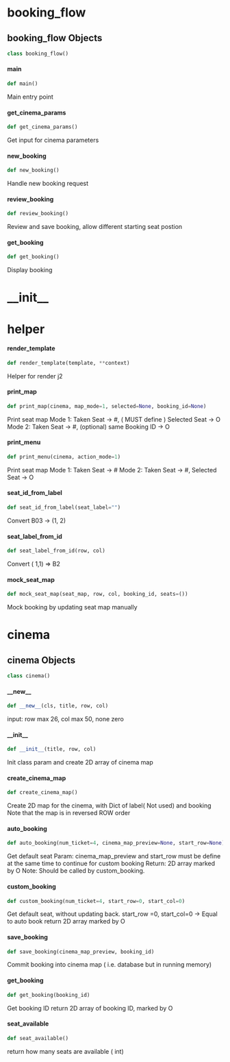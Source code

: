 <a id="booking_flow"></a>

# booking\_flow

<a id="booking_flow.booking_flow"></a>

## booking\_flow Objects

```python
class booking_flow()
```

<a id="booking_flow.booking_flow.main"></a>

#### main

```python
def main()
```

Main entry point

<a id="booking_flow.booking_flow.get_cinema_params"></a>

#### get\_cinema\_params

```python
def get_cinema_params()
```

Get input for cinema parameters

<a id="booking_flow.booking_flow.new_booking"></a>

#### new\_booking

```python
def new_booking()
```

Handle new booking request

<a id="booking_flow.booking_flow.review_booking"></a>

#### review\_booking

```python
def review_booking()
```

Review and save booking, allow different starting seat postion

<a id="booking_flow.booking_flow.get_booking"></a>

#### get\_booking

```python
def get_booking()
```

Display booking

<a id="__init__"></a>

# \_\_init\_\_

<a id="helper"></a>

# helper

<a id="helper.render_template"></a>

#### render\_template

```python
def render_template(template, **context)
```

Helper for render j2

<a id="helper.print_map"></a>

#### print\_map

```python
def print_map(cinema, map_mode=1, selected=None, booking_id=None)
```

Print seat map
Mode 1: Taken Seat -> #, ( MUST define ) Selected Seat -> O
Mode 2: Taken Seat -> #, (optional) same Booking ID -> O

<a id="helper.print_menu"></a>

#### print\_menu

```python
def print_menu(cinema, action_mode=1)
```

Print seat map
Mode 1: Taken Seat -> #
Mode 2: Taken Seat -> #, Selected Seat -> O

<a id="helper.seat_id_from_label"></a>

#### seat\_id\_from\_label

```python
def seat_id_from_label(seat_label="")
```

Convert B03 -> (1, 2)

<a id="helper.seat_label_from_id"></a>

#### seat\_label\_from\_id

```python
def seat_label_from_id(row, col)
```

Convert ( 1,1)  => B2

<a id="helper.mock_seat_map"></a>

#### mock\_seat\_map

```python
def mock_seat_map(seat_map, row, col, booking_id, seats=())
```

Mock booking by updating seat map manually

<a id="cinema"></a>

# cinema

<a id="cinema.cinema"></a>

## cinema Objects

```python
class cinema()
```

<a id="cinema.cinema.__new__"></a>

#### \_\_new\_\_

```python
def __new__(cls, title, row, col)
```

input: row max 26, col max 50, none zero

<a id="cinema.cinema.__init__"></a>

#### \_\_init\_\_

```python
def __init__(title, row, col)
```

Init class param and create 2D array of cinema map

<a id="cinema.cinema.create_cinema_map"></a>

#### create\_cinema\_map

```python
def create_cinema_map()
```

Create 2D map for the cinema, with Dict of label( Not used) and booking 
Note that the map is in reversed ROW order

<a id="cinema.cinema.auto_booking"></a>

#### auto\_booking

```python
def auto_booking(num_ticket=4, cinema_map_preview=None, start_row=None)
```

Get default seat
Param: cinema_map_preview and start_row must be define at the same time to continue for custom booking
Return: 2D array marked by O
Note: Should be called by custom_booking.

<a id="cinema.cinema.custom_booking"></a>

#### custom\_booking

```python
def custom_booking(num_ticket=4, start_row=0, start_col=0)
```

Get default seat, without updating back.
start_row =0, start_col=0 -> Equal to auto book
return 2D array marked by O

<a id="cinema.cinema.save_booking"></a>

#### save\_booking

```python
def save_booking(cinema_map_preview, booking_id)
```

Commit booking into cinema map ( i.e. database but in running memory)

<a id="cinema.cinema.get_booking"></a>

#### get\_booking

```python
def get_booking(booking_id)
```

Get booking ID
return 2D array of booking ID, marked by O

<a id="cinema.cinema.seat_available"></a>

#### seat\_available

```python
def seat_available()
```

return how many seats are available ( int)

